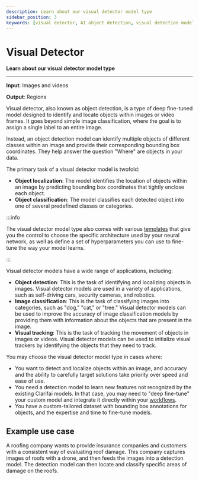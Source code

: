 ```yaml
---
description: Learn about our visual detector model type
sidebar_position: 3
keywords: [visual detector, AI object detection, visual detection models, image detection AI, deep learning object detection, AI object detection, object recognition models]
---
```


# Visual Detector

**Learn about our visual detector model type**
<hr />

**Input**: Images and videos

**Output**: Regions

Visual detector, also known as object detection, is a type of deep fine-tuned model designed to identify and locate objects within images or video frames. It goes beyond simple image classification, where the goal is to assign a single label to an entire image.

Instead, an object detection model can identify multiple objects of different classes within an image and provide their corresponding bounding box coordinates. They help answer the question "Where" are objects in your data. 

The primary task of a visual detector model is twofold:

- **Object localization**: The model identifies the location of objects within an image by predicting bounding box coordinates that tightly enclose each object.
- **Object classification**: The model classifies each detected object into one of several predefined classes or categories.

:::info

The visual detector model type also comes with various [templates](https://docs.clarifai.com/portal-guide/model/deep-training/visual-detection-templates) that give you the control to choose the specific architecture used by your neural network, as well as define a set of hyperparameters you can use to fine-tune the way your model learns.

::: 

Visual detector models have a wide range of applications, including:

- **Object detection**: This is the task of identifying and localizing objects in images. Visual detector models are used in a variety of applications, such as self-driving cars, security cameras, and robotics.
- **Image classification**: This is the task of classifying images into categories, such as "dog," "cat," or "tree." Visual detector models can be used to improve the accuracy of image classification models by providing them with information about the objects that are present in the image.
- **Visual tracking**: This is the task of tracking the movement of objects in images or videos. Visual detector models can be used to initialize visual trackers by identifying the objects that they need to track.

You may choose the visual detector model type in cases where:

- You want to detect and localize objects within an image, and accuracy and the ability to carefully target solutions take priority over speed and ease of use.
- You need a detection model to learn new features not recognized by the existing Clarifai models. In that case, you may need to "deep fine-tune" your custom model and integrate it directly within your [workflows](https://docs.clarifai.com/portal-guide/workflows/).
- You have a custom-tailored dataset with bounding box annotations for objects, and the expertise and time to fine-tune models.

## Example use case

A roofing company wants to provide insurance companies and customers with a consistent way of evaluating roof damage. This company captures images of roofs with a drone, and then feeds the images into a detection model. The detection model can then locate and classify specific areas of damage on the roofs.
